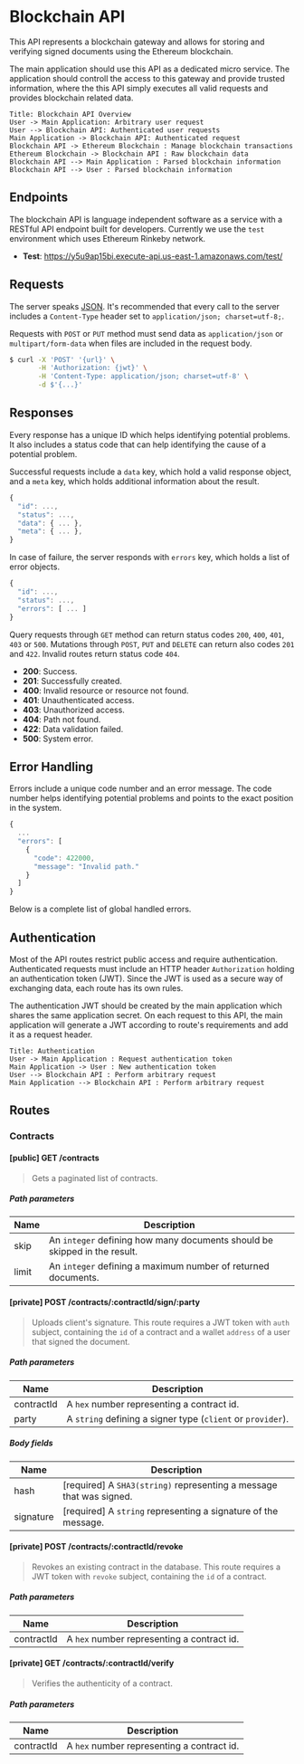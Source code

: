 # Blockchain API

This API represents a blockchain gateway and allows for storing and verifying signed documents using the Ethereum blockchain.

The main application should use this API as a dedicated micro service. The application should controll the access to this gateway and provide trusted information, where the this API simply executes all valid requests and provides blockchain related data.

```sequence
Title: Blockchain API Overview
User -> Main Application: Arbitrary user request
User --> Blockchain API: Authenticated user requests
Main Application -> Blockchain API: Authenticated request
Blockchain API -> Ethereum Blockchain : Manage blockchain transactions
Ethereum Blockchain -> Blockchain API : Raw blockchain data
Blockchain API --> Main Application : Parsed blockchain information
Blockchain API --> User : Parsed blockchain information
```

## Endpoints

The blockchain API is language independent software as a service with a RESTful API endpoint built for developers. Currently we use the `test` environment which uses Ethereum Rinkeby network.

* **Test**: https://y5u9ap15bi.execute-api.us-east-1.amazonaws.com/test/

## Requests

The server speaks [JSON](https://en.wikipedia.org/wiki/JSON). It's recommended that every call to the server includes a `Content-Type` header set to `application/json; charset=utf-8;`. 

Requests with `POST` or `PUT` method must send data as `application/json` or `multipart/form-data` when files are included in the request body.

```bash
$ curl -X 'POST' '{url}' \
       -H 'Authorization: {jwt}' \
       -H 'Content-Type: application/json; charset=utf-8' \
       -d $'{...}'
```

## Responses

Every response has a unique ID which helps identifying potential problems. It also includes a status code that can help identifying the cause of a potential problem.

Successful requests include a `data` key, which hold a valid response object, and a `meta` key, which holds additional information about the result.

```js
{
  "id": ...,
  "status": ...,
  "data": { ... },
  "meta": { ... },
}
```

In case of failure, the server responds with `errors` key, which holds a list of error objects.

```js
{
  "id": ...,
  "status": ...,
  "errors": [ ... ]
}
```

Query requests through `GET` method can return status codes `200`, `400`, `401`, `403` or `500`. Mutations through `POST`, `PUT` and `DELETE` can return also codes `201` and `422`. Invalid routes return status code `404`.

* **200**: Success.
* **201**: Successfully created.
* **400**: Invalid resource or resource not found.
* **401**: Unauthenticated access.
* **403**: Unauthorized access.
* **404**: Path not found.
* **422**: Data validation failed.
* **500**: System error.

## Error Handling

Errors include a unique code number and an error message. The code number helps identifying potential problems and points to the exact position in the system.

```js
{
  ...
  "errors": [
    {
      "code": 422000,
      "message": "Invalid path."
    }
  ]
}
```

Below is a complete list of global handled errors.

## Authentication

Most of the API routes restrict public access and require authentication. Authenticated requests must include an HTTP header `Authorization` holding an authentication token (JWT). Since the JWT is used as a secure way of exchanging data, each route has its own rules.

The authentication JWT should be created by the main application which shares the same application secret. On each request to this API, the main application will generate a JWT according to route's requirements and add it as a request header.

```sequence
Title: Authentication
User -> Main Application : Request authentication token
Main Application -> User : New authentication token
User --> Blockchain API : Perform arbitrary request
Main Application --> Blockchain API : Perform arbitrary request
```

## Routes

### Contracts

#### [public] GET /contracts

> Gets a paginated list of contracts.

##### Path parameters

| Name | Description
|-|-
| skip | An `integer` defining how many documents should be skipped in the result.
| limit | An `integer` defining a maximum number of returned documents.

#### [private] POST /contracts/:contractId/sign/:party

> Uploads client's signature. This route requires a JWT token with `auth` subject, containing the `id` of a contract and a wallet `address` of a user that signed the document.

##### Path parameters

| Name | Description
|-|-
| contractId | A `hex` number representing a contract id.
| party | A `string` defining a signer type (`client` or `provider`).

##### Body fields

| Name | Description
|-|-
| hash | [required] A `SHA3(string)` representing a message that was signed.
| signature | [required] A `string` representing a signature of the message.

#### [private] POST /contracts/:contractId/revoke

> Revokes an existing contract in the database. This route requires a JWT token with `revoke` subject, containing the `id` of a contract.

##### Path parameters

| Name | Description
|-|-
| contractId | A `hex` number representing a contract id.

#### [private] GET /contracts/:contractId/verify

> Verifies the authenticity of a contract.

##### Path parameters

| Name | Description
|-|-
| contractId | A `hex` number representing a contract id.
